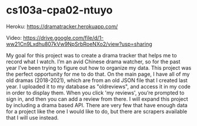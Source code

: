 # cs103a-cpa02-ntuyo

Heroku: https://dramatracker.herokuapp.com/

Video: https://drive.google.com/file/d/1-ww21Cn9Lxdhu807kVw9NpSrbRoeNXo2/view?usp=sharing

My goal for this project was to create a drama tracker that helps me to record what I watch. I’m an avid Chinese drama watcher, so for the past year I’ve been trying to figure out how to organize my data. This project was the perfect opportunity for me to do that. On the main page, I have all of my old dramas (2018-2021), which are from an old JSON file that I created last year. I uploaded it to my database as "oldreviews", and access it in my code in order to display them. When you click 'my reviews', you’re prompted to sign in, and then you can add a review from there. I will expand this project by including a drama based API. There are very few that have enough data for a project like the one I would like to do, but there are scrapers available that I will use instead.
